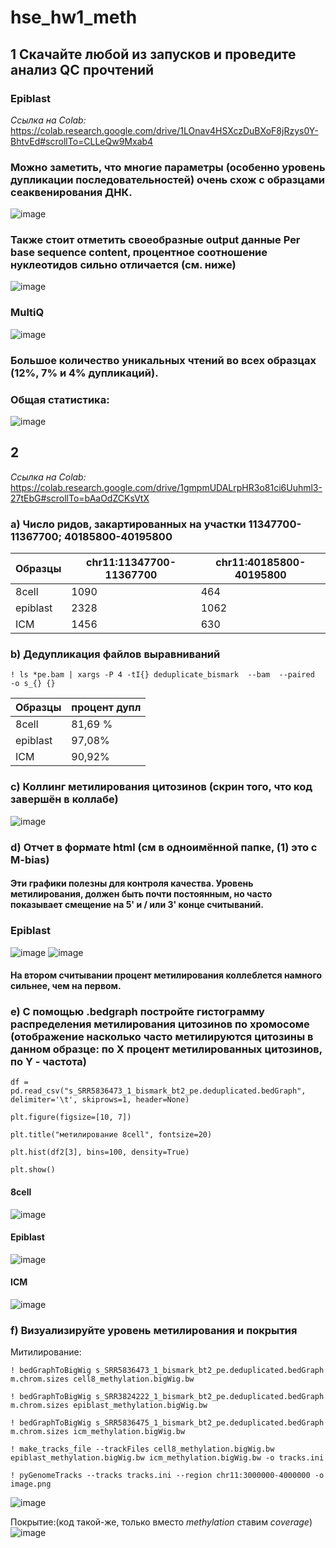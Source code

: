 # hse_hw1_meth
## 1 Скачайте любой из запусков и проведите анализ QC прочтений
### Epiblast 
*Ссылка на Colab:* https://colab.research.google.com/drive/1LOnav4HSXczDuBXoF8jRzys0Y-BhtvEd#scrollTo=CLLeQw9Mxab4
### Можно заметить, что многие параметры (особенно уровень дупликации последовательностей) очень схож с образцами сеаквенирования ДНК.
![image](https://user-images.githubusercontent.com/61352475/154204812-b1fc1b20-44a4-45dc-8a65-f0488ad4e7a8.png)
### Также стоит отметить своеобразные output данные Per base sequence content, процентное соотношение нуклеотидов сильно отличается (см. ниже)
![image](https://user-images.githubusercontent.com/61352475/154205829-6ff5c632-2e35-4dae-9831-6b34f44c5d8a.png)
### MultiQ
![image](https://user-images.githubusercontent.com/61352475/154209693-9021e5e7-ea2e-4543-8689-ab27574847e3.png)
### Большое количество уникальных чтений во всех образцах (12%, 7% и 4% дупликаций).
### Общая статистика:
![image](https://user-images.githubusercontent.com/61352475/154209586-05b202b8-4e65-4f3b-9403-f531306e7bed.png)
## 2

*Ссылка на Colab:* https://colab.research.google.com/drive/1gmpmUDALrpHR3o81ci6Uuhml3-27tEbG#scrollTo=bAaOdZCKsVtX 
### a) Число ридов, закартированных на участки 11347700-11367700; 40185800-40195800
Образцы | chr11:11347700-11367700 |	chr11:40185800-40195800 
-|-|-
8cell |	1090 |	464
epiblast |	2328 |	1062 
ICM |	1456 |	630 

### b) Дедупликация файлов выравниваний
`! ls *pe.bam | xargs -P 4 -tI{} deduplicate_bismark  --bam  --paired  -o s_{} {}`

Образцы | процент дупл
-|-
8cell |	81,69 % 
epiblast |	97,08% 
ICM |	90,92%

### c) Коллинг метилирования цитозинов (скрин того, что код завершён в коллабе)
![image](https://user-images.githubusercontent.com/61352475/154179362-abb64320-b992-4f7b-b209-962a2d4f94b7.png)

### d) Отчет в формате html (см в одноимённой папке, (1) это с M-bias)
#### Эти графики полезны для контроля качества. Уровень метилирования, должен быть почти постоянным, но часто показывает смещение на 5' и / или 3' конце считываний. 
### Epiblast
![image](https://user-images.githubusercontent.com/61352475/154193186-fbc20d36-071e-464d-b24d-e316bc781d1d.png)
![image](https://user-images.githubusercontent.com/61352475/154193245-c1d5b5c2-c43e-4210-96f7-f4adaebbe072.png)
#### На втором считывании процент метилирования коллеблется намного сильнее, чем на первом.

### e) С помощью .bedgraph постройте гистограмму распределения метилирования цитозинов по хромосоме (отображение насколько часто метилируются цитозины в данном образце: по X процент метилированных цитозинов, по Y - частота)

`df = pd.read_csv("s_SRR5836473_1_bismark_bt2_pe.deduplicated.bedGraph", delimiter='\t', skiprows=1, header=None)`

`plt.figure(figsize=[10, 7])`

`plt.title("метилирование 8cell", fontsize=20)`

`plt.hist(df2[3], bins=100, density=True)`

`plt.show()`

#### 8cell
![image](https://user-images.githubusercontent.com/61352475/154180757-234a9ea4-44cc-4612-8e28-cf264ef32a24.png)
#### Epiblast
![image](https://user-images.githubusercontent.com/61352475/154180791-5a624760-117f-42df-9170-f6e6721b23bf.png)
#### ICM
![image](https://user-images.githubusercontent.com/61352475/154180815-a50d50ec-72c6-4882-b02e-11094ef2a340.png)

### f) Визуализируйте уровень метилирования и покрытия
Митилирование:

`! bedGraphToBigWig s_SRR5836473_1_bismark_bt2_pe.deduplicated.bedGraph m.chrom.sizes cell8_methylation.bigWig.bw`

`! bedGraphToBigWig s_SRR3824222_1_bismark_bt2_pe.deduplicated.bedGraph m.chrom.sizes epiblast_methylation.bigWig.bw`

`! bedGraphToBigWig s_SRR5836475_1_bismark_bt2_pe.deduplicated.bedGraph m.chrom.sizes icm_methylation.bigWig.bw`

`! make_tracks_file --trackFiles cell8_methylation.bigWig.bw epiblast_methylation.bigWig.bw icm_methylation.bigWig.bw -o tracks.ini`

`! pyGenomeTracks --tracks tracks.ini --region chr11:3000000-4000000 -o image.png`

![image](https://user-images.githubusercontent.com/61352475/154185119-ec985884-510c-46ab-a7a6-d5c5a8de26fc.png)

Покрытие:(код такой-же, только вместо *methylation* ставим *coverage*)
![image](https://user-images.githubusercontent.com/61352475/154185186-4fc20964-a872-427a-bebe-1eb71c95c46c.png)




